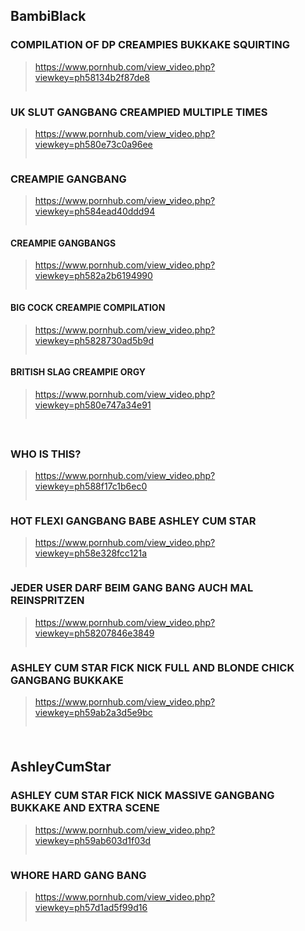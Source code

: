 ## BambiBlack
### COMPILATION OF DP CREAMPIES BUKKAKE SQUIRTING
>https://www.pornhub.com/view_video.php?viewkey=ph58134b2f87de8
>>![]()
### UK SLUT GANGBANG CREAMPIED MULTIPLE TIMES
>https://www.pornhub.com/view_video.php?viewkey=ph580e73c0a96ee
>>![]()
### CREAMPIE GANGBANG
>https://www.pornhub.com/view_video.php?viewkey=ph584ead40ddd94
>>![]()
#### CREAMPIE GANGBANGS
>https://www.pornhub.com/view_video.php?viewkey=ph582a2b6194990
>>![]()
#### BIG COCK CREAMPIE COMPILATION
>https://www.pornhub.com/view_video.php?viewkey=ph5828730ad5b9d
>>![]()
#### BRITISH SLAG CREAMPIE ORGY
>https://www.pornhub.com/view_video.php?viewkey=ph580e747a34e91
>>![]()
### 
>
>>![]()
### WHO IS THIS?
>https://www.pornhub.com/view_video.php?viewkey=ph588f17c1b6ec0
>>![]()
### HOT FLEXI GANGBANG BABE ASHLEY CUM STAR
>https://www.pornhub.com/view_video.php?viewkey=ph58e328fcc121a
>>![]()
### JEDER USER DARF BEIM GANG BANG AUCH MAL REINSPRITZEN
>https://www.pornhub.com/view_video.php?viewkey=ph58207846e3849
>>![]()
### ASHLEY CUM STAR FICK NICK FULL AND BLONDE CHICK GANGBANG BUKKAKE
>https://www.pornhub.com/view_video.php?viewkey=ph59ab2a3d5e9bc
>>![]()
### 
>
>>![]()
## AshleyCumStar
### ASHLEY CUM STAR FICK NICK MASSIVE GANGBANG BUKKAKE AND EXTRA SCENE
>https://www.pornhub.com/view_video.php?viewkey=ph59ab603d1f03d
>>![]()
### WHORE HARD GANG BANG
>https://www.pornhub.com/view_video.php?viewkey=ph57d1ad5f99d16
>>![]()

